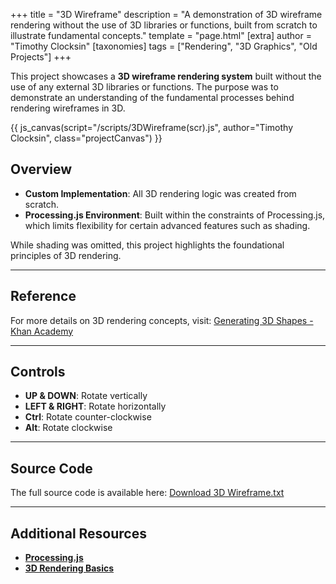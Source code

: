 +++
title = "3D Wireframe"
description = "A demonstration of 3D wireframe rendering without the use of 3D libraries or functions, built from scratch to illustrate fundamental concepts."
template = "page.html"
[extra]
author = "Timothy Clocksin"
[taxonomies]
tags = ["Rendering", "3D Graphics", "Old Projects"]
+++

This project showcases a **3D wireframe rendering system** built without the use of any external 3D libraries or functions. The purpose was to demonstrate an understanding of the fundamental processes behind rendering wireframes in 3D.

{{ js_canvas(script="/scripts/3DWireframe(scr).js", author="Timothy Clocksin", class="projectCanvas") }}

## Overview

- **Custom Implementation**: All 3D rendering logic was created from scratch.
- **Processing.js Environment**: Built within the constraints of Processing.js, which limits flexibility for certain advanced features such as shading.

While shading was omitted, this project highlights the foundational principles of 3D rendering.

---

## Reference

For more details on 3D rendering concepts, visit:
[Generating 3D Shapes - Khan Academy](https://www.khanacademy.org/computing/computer-programming/programming-games-visualizations/programming-3d-shapes/a/generating-3d-shapes)

---

## Controls

- **UP & DOWN**: Rotate vertically
- **LEFT & RIGHT**: Rotate horizontally
- **Ctrl**: Rotate counter-clockwise
- **Alt**: Rotate clockwise

---

## Source Code

The full source code is available here:
[Download 3D Wireframe.txt](../Files/3DWireframe.txt)

---

## Additional Resources

- **[Processing.js](http://processingjs.org/)**
- **[3D Rendering Basics](https://en.wikipedia.org/wiki/3D_rendering)**
